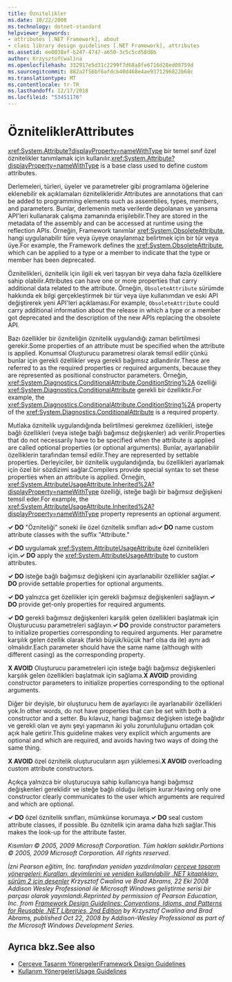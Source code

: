 ```yaml
---
title: Öznitelikler
ms.date: 10/22/2008
ms.technology: dotnet-standard
helpviewer_keywords:
- attributes [.NET Framework], about
- class library design guidelines [.NET Framework], attributes
ms.assetid: ee0038ef-b247-4747-a650-3c5c5cd58d8b
author: KrzysztofCwalina
ms.openlocfilehash: 332917e5d31c2299f7d68a8fe6716d28ed08759d
ms.sourcegitcommit: 882a2f56bf6afdcb40d468e4ae9371296822b68c
ms.translationtype: MT
ms.contentlocale: tr-TR
ms.lasthandoff: 12/17/2018
ms.locfileid: "53451176"
---
```

# <a name="attributes"></a><span data-ttu-id="ae3a1-102">Öznitelikler</span><span class="sxs-lookup"><span data-stu-id="ae3a1-102">Attributes</span></span>
<span data-ttu-id="ae3a1-103"><xref:System.Attribute?displayProperty=nameWithType> bir temel sınıf özel öznitelikler tanımlamak için kullanılır.</span><span class="sxs-lookup"><span data-stu-id="ae3a1-103"><xref:System.Attribute?displayProperty=nameWithType> is a base class used to define custom attributes.</span></span>  
  
 <span data-ttu-id="ae3a1-104">Derlemeleri, türleri, üyeler ve parametreler gibi programlama öğelerine eklenebilir ek açıklamaları öznitelikleridir.</span><span class="sxs-lookup"><span data-stu-id="ae3a1-104">Attributes are annotations that can be added to programming elements such as assemblies, types, members, and parameters.</span></span> <span data-ttu-id="ae3a1-105">Bunlar, derlemenin meta verilerde depolanan ve yansıma API'leri kullanarak çalışma zamanında erişilebilir.</span><span class="sxs-lookup"><span data-stu-id="ae3a1-105">They are stored in the metadata of the assembly and can be accessed at runtime using the reflection APIs.</span></span> <span data-ttu-id="ae3a1-106">Örneğin, Framework tanımlar <xref:System.ObsoleteAttribute>, hangi uygulanabilir türe veya üyeye onaylanmaz belirtmek için bir tür veya üye.</span><span class="sxs-lookup"><span data-stu-id="ae3a1-106">For example, the Framework defines the <xref:System.ObsoleteAttribute>, which can be applied to a type or a member to indicate that the type or member has been deprecated.</span></span>  
  
 <span data-ttu-id="ae3a1-107">Öznitelikleri, öznitelik için ilgili ek veri taşıyan bir veya daha fazla özelliklere sahip olabilir.</span><span class="sxs-lookup"><span data-stu-id="ae3a1-107">Attributes can have one or more properties that carry additional data related to the attribute.</span></span> <span data-ttu-id="ae3a1-108">Örneğin, `ObsoleteAttribute` sürümde hakkında ek bilgi gerçekleştirmek bir tür veya üye kullanımdan ve eski API değiştirerek yeni API'leri açıklaması.</span><span class="sxs-lookup"><span data-stu-id="ae3a1-108">For example, `ObsoleteAttribute` could carry additional information about the release in which a type or a member got deprecated and the description of the new APIs replacing the obsolete API.</span></span>  
  
 <span data-ttu-id="ae3a1-109">Bazı özellikler bir özniteliğin öznitelik uygulandığı zaman belirtilmesi gerekir.</span><span class="sxs-lookup"><span data-stu-id="ae3a1-109">Some properties of an attribute must be specified when the attribute is applied.</span></span> <span data-ttu-id="ae3a1-110">Konumsal Oluşturucu parametresi olarak temsil edilir çünkü bunlar için gerekli özellikler veya gerekli bağımsız adlandırılır.</span><span class="sxs-lookup"><span data-stu-id="ae3a1-110">These are referred to as the required properties or required arguments, because they are represented as positional constructor parameters.</span></span> <span data-ttu-id="ae3a1-111">Örneğin, <xref:System.Diagnostics.ConditionalAttribute.ConditionString%2A> özelliği <xref:System.Diagnostics.ConditionalAttribute> gerekli bir özelliktir.</span><span class="sxs-lookup"><span data-stu-id="ae3a1-111">For example, the <xref:System.Diagnostics.ConditionalAttribute.ConditionString%2A> property of the <xref:System.Diagnostics.ConditionalAttribute> is a required property.</span></span>  
  
 <span data-ttu-id="ae3a1-112">Mutlaka öznitelik uygulandığında belirtilmesi gerekmez özellikleri, isteğe bağlı özellikleri (veya isteğe bağlı bağımsız değişkenler) adı verilir.</span><span class="sxs-lookup"><span data-stu-id="ae3a1-112">Properties that do not necessarily have to be specified when the attribute is applied are called optional properties (or optional arguments).</span></span> <span data-ttu-id="ae3a1-113">Bunlar, ayarlanabilir özelliklerin tarafından temsil edilir.</span><span class="sxs-lookup"><span data-stu-id="ae3a1-113">They are represented by settable properties.</span></span> <span data-ttu-id="ae3a1-114">Derleyiciler, bir öznitelik uygulandığında, bu özellikleri ayarlamak için özel bir sözdizimi sağlar.</span><span class="sxs-lookup"><span data-stu-id="ae3a1-114">Compilers provide special syntax to set these properties when an attribute is applied.</span></span> <span data-ttu-id="ae3a1-115">Örneğin, <xref:System.AttributeUsageAttribute.Inherited%2A?displayProperty=nameWithType> özelliği, isteğe bağlı bir bağımsız değişkeni temsil eder.</span><span class="sxs-lookup"><span data-stu-id="ae3a1-115">For example, the <xref:System.AttributeUsageAttribute.Inherited%2A?displayProperty=nameWithType> property represents an optional argument.</span></span>  
  
 <span data-ttu-id="ae3a1-116">**✓ DO** "Özniteliği" soneki ile özel öznitelik sınıfları adı</span><span class="sxs-lookup"><span data-stu-id="ae3a1-116">**✓ DO** name custom attribute classes with the suffix "Attribute."</span></span>  
  
 <span data-ttu-id="ae3a1-117">**✓ DO** uygulamak <xref:System.AttributeUsageAttribute> özel öznitelikleri için.</span><span class="sxs-lookup"><span data-stu-id="ae3a1-117">**✓ DO** apply the <xref:System.AttributeUsageAttribute> to custom attributes.</span></span>  
  
 <span data-ttu-id="ae3a1-118">**✓ DO** isteğe bağlı bağımsız değişkeni için ayarlanabilir özellikler sağlar.</span><span class="sxs-lookup"><span data-stu-id="ae3a1-118">**✓ DO** provide settable properties for optional arguments.</span></span>  
  
 <span data-ttu-id="ae3a1-119">**✓ DO** yalnızca get özellikler için gerekli bağımsız değişkenleri sağlayın.</span><span class="sxs-lookup"><span data-stu-id="ae3a1-119">**✓ DO** provide get-only properties for required arguments.</span></span>  
  
 <span data-ttu-id="ae3a1-120">**✓ DO** gerekli bağımsız değişkenleri karşılık gelen özellikleri başlatmak için Oluşturucusu parametreleri sağlayın.</span><span class="sxs-lookup"><span data-stu-id="ae3a1-120">**✓ DO** provide constructor parameters to initialize properties corresponding to required arguments.</span></span> <span data-ttu-id="ae3a1-121">Her parametre karşılık gelen özellik olarak (farklı büyük/küçük harf olsa da ile) aynı adı olmalıdır.</span><span class="sxs-lookup"><span data-stu-id="ae3a1-121">Each parameter should have the same name (although with different casing) as the corresponding property.</span></span>  
  
 <span data-ttu-id="ae3a1-122">**X AVOID** Oluşturucu parametreleri için isteğe bağlı bağımsız değişkenleri karşılık gelen özellikleri başlatmak için sağlama.</span><span class="sxs-lookup"><span data-stu-id="ae3a1-122">**X AVOID** providing constructor parameters to initialize properties corresponding to the optional arguments.</span></span>  
  
 <span data-ttu-id="ae3a1-123">Diğer bir deyişle, bir oluşturucu hem de ayarlayıcı ile ayarlanabilir özellikleri yok.</span><span class="sxs-lookup"><span data-stu-id="ae3a1-123">In other words, do not have properties that can be set with both a constructor and a setter.</span></span> <span data-ttu-id="ae3a1-124">Bu kılavuz, hangi bağımsız değişken isteğe bağlıdır ve gerekli olan ve aynı şeyi yapmanın iki yolu zorunluluğunu ortadan çok açık hale getirir.</span><span class="sxs-lookup"><span data-stu-id="ae3a1-124">This guideline makes very explicit which arguments are optional and which are required, and avoids having two ways of doing the same thing.</span></span>  
  
 <span data-ttu-id="ae3a1-125">**X AVOID** özel öznitelik oluşturucuların aşırı yüklemesi.</span><span class="sxs-lookup"><span data-stu-id="ae3a1-125">**X AVOID** overloading custom attribute constructors.</span></span>  
  
 <span data-ttu-id="ae3a1-126">Açıkça yalnızca bir oluşturucuya sahip kullanıcıya hangi bağımsız değişkenleri gereklidir ve isteğe bağlı olduğu iletişim kurar.</span><span class="sxs-lookup"><span data-stu-id="ae3a1-126">Having only one constructor clearly communicates to the user which arguments are required and which are optional.</span></span>  
  
 <span data-ttu-id="ae3a1-127">**✓ DO** özel öznitelik sınıfları, mümkünse korumaya.</span><span class="sxs-lookup"><span data-stu-id="ae3a1-127">**✓ DO** seal custom attribute classes, if possible.</span></span> <span data-ttu-id="ae3a1-128">Bu öznitelik için arama daha hızlı sağlar.</span><span class="sxs-lookup"><span data-stu-id="ae3a1-128">This makes the look-up for the attribute faster.</span></span>  
  
 <span data-ttu-id="ae3a1-129">*Kısımları © 2005, 2009 Microsoft Corporation. Tüm hakları saklıdır.*</span><span class="sxs-lookup"><span data-stu-id="ae3a1-129">*Portions © 2005, 2009 Microsoft Corporation. All rights reserved.*</span></span>  
  
 <span data-ttu-id="ae3a1-130">*İzni Pearson eğitim, Inc. tarafından yeniden yazdırılmaları [çerçeve tasarım yönergeleri: Kuralları, deyimlerini ve yeniden kullanılabilir .NET kitaplıkları, sürüm 2 için desenler](https://www.informit.com/store/framework-design-guidelines-conventions-idioms-and-9780321545619) Krzysztof Cwalina ve Brad Abrams, 22 Eki 2008 Addison Wesley Professional ile Microsoft Windows geliştirme serisi bir parçası olarak yayımlandı.*</span><span class="sxs-lookup"><span data-stu-id="ae3a1-130">*Reprinted by permission of Pearson Education, Inc. from [Framework Design Guidelines: Conventions, Idioms, and Patterns for Reusable .NET Libraries, 2nd Edition](https://www.informit.com/store/framework-design-guidelines-conventions-idioms-and-9780321545619) by Krzysztof Cwalina and Brad Abrams, published Oct 22, 2008 by Addison-Wesley Professional as part of the Microsoft Windows Development Series.*</span></span>  
  
## <a name="see-also"></a><span data-ttu-id="ae3a1-131">Ayrıca bkz.</span><span class="sxs-lookup"><span data-stu-id="ae3a1-131">See also</span></span>

- [<span data-ttu-id="ae3a1-132">Çerçeve Tasarım Yönergeleri</span><span class="sxs-lookup"><span data-stu-id="ae3a1-132">Framework Design Guidelines</span></span>](../../../docs/standard/design-guidelines/index.md)  
- [<span data-ttu-id="ae3a1-133">Kullanım Yönergeleri</span><span class="sxs-lookup"><span data-stu-id="ae3a1-133">Usage Guidelines</span></span>](../../../docs/standard/design-guidelines/usage-guidelines.md)
